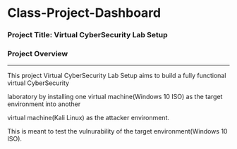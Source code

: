 # Class-Project-Dashboard

 ### Project Title: Virtual CyberSecurity Lab Setup

 ### Project Overview
 ---
 This project Virtual CyberSecurity Lab Setup aims to build a fully functional virtual CyberSecurity 

 laboratory by installing one virtual machine(Windows 10 ISO) as the target environment into another

 virtual machine(Kali Linux) as the attacker environment.

 This is meant to test the vulnurability of the target environment(Windows 10 ISO).
 
 



